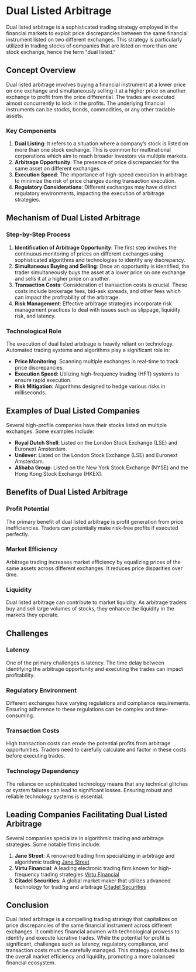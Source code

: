 # Dual Listed Arbitrage

Dual listed arbitrage is a sophisticated trading strategy employed in the financial markets to exploit price discrepancies between the same financial instrument listed on two different exchanges. This strategy is particularly utilized in trading stocks of companies that are listed on more than one stock exchange, hence the term "dual listed."

## Concept Overview

Dual listed arbitrage involves buying a financial instrument at a lower price on one exchange and simultaneously selling it at a higher price on another exchange to profit from the price differential. The trades are executed almost concurrently to lock in the profits. The underlying financial instruments can be stocks, bonds, commodities, or any other tradable assets.

### Key Components

1. **Dual Listing**: It refers to a situation where a company’s stock is listed on more than one stock exchange. This is common for multinational corporations which aim to reach broader investors via multiple markets.
2. **Arbitrage Opportunity**: The presence of price discrepancies for the same asset on different exchanges.
3. **Execution Speed**: The importance of high-speed execution in arbitrage to minimize the risk of price changes during transaction execution.
4. **Regulatory Considerations**: Different exchanges may have distinct regulatory environments, impacting the execution of arbitrage strategies.

## Mechanism of Dual Listed Arbitrage

### Step-by-Step Process

1. **Identification of Arbitrage Opportunity**: The first step involves the continuous monitoring of prices on different exchanges using sophisticated algorithms and technologies to identify any discrepancy.
2. **Simultaneous Buying and Selling**: Once an opportunity is identified, the trader simultaneously buys the asset at a lower price on one exchange and sells it at a higher price on another.
3. **Transaction Costs**: Consideration of transaction costs is crucial. These costs include brokerage fees, bid-ask spreads, and other fees which can impact the profitability of the arbitrage.
4. **Risk Management**: Effective arbitrage strategies incorporate risk management practices to deal with issues such as slippage, liquidity risk, and latency.

### Technological Role

The execution of dual listed arbitrage is heavily reliant on technology. Automated trading systems and algorithms play a significant role in:
- **Price Monitoring**: Scanning multiple exchanges in real-time to track price discrepancies.
- **Execution Speed**: Utilizing high-frequency trading (HFT) systems to ensure rapid execution.
- **Risk Mitigation**: Algorithms designed to hedge various risks in milliseconds.

## Examples of Dual Listed Companies

Several high-profile companies have their stocks listed on multiple exchanges. Some examples include:
- **Royal Dutch Shell**: Listed on the London Stock Exchange (LSE) and Euronext Amsterdam.
- **Unilever**: Listed on the London Stock Exchange (LSE) and Euronext Amsterdam.
- **Alibaba Group**: Listed on the New York Stock Exchange (NYSE) and the Hong Kong Stock Exchange (HKEX).

## Benefits of Dual Listed Arbitrage

### Profit Potential

The primary benefit of dual listed arbitrage is profit generation from price inefficiencies. Traders can potentially make risk-free profits if executed perfectly.

### Market Efficiency

Arbitrage trading increases market efficiency by equalizing prices of the same assets across different exchanges. It reduces price disparities over time.

### Liquidity

Dual listed arbitrage can contribute to market liquidity. As arbitrage traders buy and sell large volumes of stocks, they enhance the liquidity in the markets they operate.

## Challenges

### Latency

One of the primary challenges is latency. The time delay between identifying the arbitrage opportunity and executing the trades can impact profitability.

### Regulatory Environment

Different exchanges have varying regulations and compliance requirements. Ensuring adherence to these regulations can be complex and time-consuming.

### Transaction Costs

High transaction costs can erode the potential profits from arbitrage opportunities. Traders need to carefully calculate and factor in these costs before executing trades.

### Technology Dependency

The reliance on sophisticated technology means that any technical glitches or system failures can lead to significant losses. Ensuring robust and reliable technology systems is essential.

## Leading Companies Facilitating Dual Listed Arbitrage

Several companies specialize in algorithmic trading and arbitrage strategies. Some notable firms include:

1. **Jane Street**: A renowned trading firm specializing in arbitrage and algorithmic trading [Jane Street](https://www.janestreet.com/)
2. **Virtu Financial**: A leading electronic trading firm known for high-frequency trading strategies [Virtu Financial](https://www.virtu.com/)
3. **Citadel Securities**: A global market maker that utilizes advanced technology for trading and arbitrage [Citadel Securities](https://www.citadelsecurities.com/)

## Conclusion

Dual listed arbitrage is a compelling trading strategy that capitalizes on price discrepancies of the same financial instrument across different exchanges. It combines financial acumen with technological prowess to identify and execute lucrative trades. While the potential for profit is significant, challenges such as latency, regulatory compliance, and transaction costs must be carefully managed. This strategy contributes to the overall market efficiency and liquidity, promoting a more balanced financial ecosystem.

